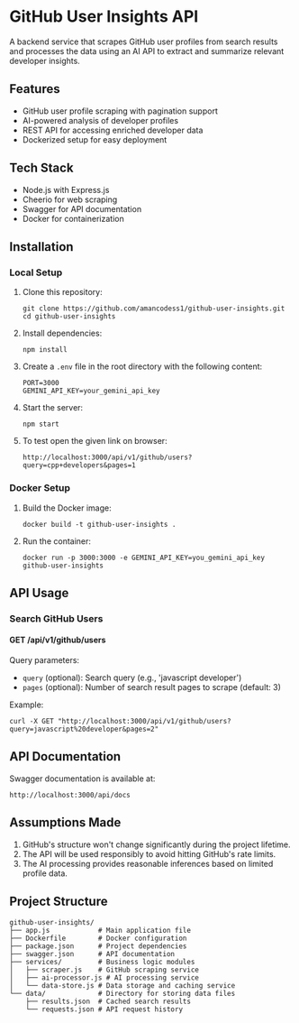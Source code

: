 # GitHub User Insights API

A backend service that scrapes GitHub user profiles from search results and processes the data using an AI API to extract and summarize relevant developer insights.

## Features

- GitHub user profile scraping with pagination support
- AI-powered analysis of developer profiles
- REST API for accessing enriched developer data
- Dockerized setup for easy deployment

## Tech Stack

- Node.js with Express.js
- Cheerio for web scraping
- Swagger for API documentation
- Docker for containerization
## Installation

### Local Setup

1. Clone this repository:
   ```
   git clone https://github.com/amancodess1/github-user-insights.git
   cd github-user-insights
   ```

2. Install dependencies:
   ```
   npm install
   ```

3. Create a `.env` file in the root directory with the following content:
   ```
   PORT=3000
   GEMINI_API_KEY=your_gemini_api_key
   ```

4. Start the server:
   ```
   npm start
   ```
5. To test open the given link on browser: 
   ```
   http://localhost:3000/api/v1/github/users?query=cpp+developers&pages=1
   ```


### Docker Setup

1. Build the Docker image:
   ```
   docker build -t github-user-insights .
   ```

2. Run the container:
   ```
   docker run -p 3000:3000 -e GEMINI_API_KEY=you_gemini_api_key github-user-insights
   ```

## API Usage

### Search GitHub Users

#### GET /api/v1/github/users

Query parameters:
- `query` (optional): Search query (e.g., 'javascript developer')
- `pages` (optional): Number of search result pages to scrape (default: 3)

Example:
```
curl -X GET "http://localhost:3000/api/v1/github/users?query=javascript%20developer&pages=2"
```


## API Documentation

Swagger documentation is available at:
```
http://localhost:3000/api/docs
```

## Assumptions Made

1. GitHub's structure won't change significantly during the project lifetime.
2. The API will be used responsibly to avoid hitting GitHub's rate limits.
3. The AI processing provides reasonable inferences based on limited profile data.


## Project Structure

```
github-user-insights/
├── app.js            # Main application file
├── Dockerfile        # Docker configuration
├── package.json      # Project dependencies
├── swagger.json      # API documentation
├── services/         # Business logic modules
│   ├── scraper.js    # GitHub scraping service
│   ├── ai-processor.js # AI processing service
│   └── data-store.js # Data storage and caching service
└── data/             # Directory for storing data files
    ├── results.json  # Cached search results
    └── requests.json # API request history
```

